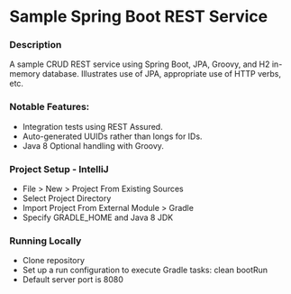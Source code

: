 # Sample Spring Boot REST Service

### Description

A sample CRUD REST service using Spring Boot, JPA, Groovy, and H2 in-memory database. Illustrates use of JPA, 
appropriate use of HTTP verbs, etc.

### Notable Features:
* Integration tests using REST Assured.
* Auto-generated UUIDs rather than longs for IDs.
* Java 8 Optional handling with Groovy.

### Project Setup - IntelliJ
* File > New > Project From Existing Sources
* Select Project Directory
* Import Project From External Module > Gradle
* Specify GRADLE_HOME and Java 8 JDK

### Running Locally
* Clone repository
* Set up a run configuration to execute Gradle tasks: clean bootRun
* Default server port is 8080